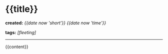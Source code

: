 # {{title}}

**created:** *{{date now 'short'}} {{date now 'time'}}*

**tags:** *[fleeting]*

---

{{content}}
